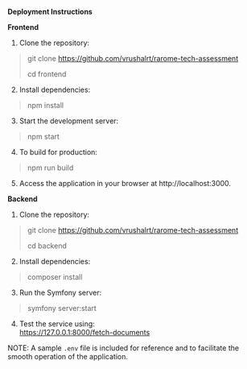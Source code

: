 **Deployment Instructions**

**Frontend**

1.  Clone the repository:

> git clone https://github.com/vrushalrt/rarome-tech-assessment
>
> cd frontend

2.  Install dependencies:

> npm install

3.  Start the development server:

> npm start

4.  To build for production:

> npm run build

5.  Access the application in your browser at http://localhost:3000.

**Backend**

1.  Clone the repository:

> git clone https://github.com/vrushalrt/rarome-tech-assessment
>
> cd backend

2.  Install dependencies:

> composer install

3.  Run the Symfony server:

> symfony server:start

4.  Test the service using:\
    https://127.0.0.1:8000/fetch-documents

NOTE: A sample `.env` file is included for reference and to facilitate the smooth operation of the application.
